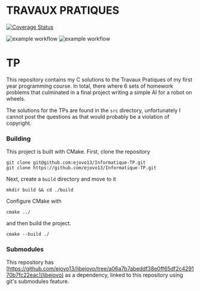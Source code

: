 # TRAVAUX PRATIQUES
[![Coverage Status](https://coveralls.io/repos/github/ejovo13/Informatique-TP/badge.svg?branch=master)](https://coveralls.io/github/ejovo13/Informatique-TP?branch=master)

![example workflow](https://github.com/ejovo13/Informatique-TP/actions/workflows/Mac.yml/badge.svg)
![example workflow](https://github.com/ejovo13/Informatique-TP/actions/workflows/Ubuntu.yml/badge.svg)


# TP

This repository contains my C solutions to the Travaux Pratiques of my first year programming course. In total, there where 6 sets of homework problems that culminated in a final project writing a simple AI for a robot on wheels.

The solutions for the TPs are found in the `src` directory, unfortunately I cannot post the questions as that would probably be a violation of copyright.

### Building

This project is built with CMake. First, clone the repository
```
git clone git@github.com:ejovo13/Informatique-TP.git
git clone https://github.com/ejovo13/Informatique-TP.git
```

Next, create a `build` directory and move to it
```
mkdir build && cd ./build
```

Configure CMake with
```
cmake ../
```
and then build the project.
```
cmake --build ./
```


### Submodules

This repository has [https://github.com/ejovo13/libejovo/tree/a06a7b7abeddf38e0ff65df2c429170b7fc22eac](libejovo) as a dependency, linked to this repository using git's submodules feature.